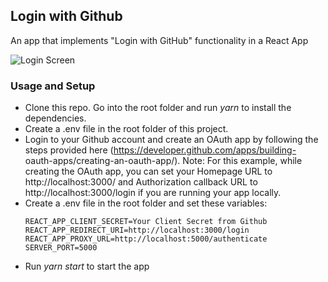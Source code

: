 ## Login with Github

An app that implements "Login with GitHub" functionality in a React App

![Login Screen](https://imgur.com/wW6k2HF.png)

### Usage and Setup
- Clone this repo. Go into the root folder and run *yarn* to install the dependencies.
- Create a .env file in the root folder of this project.
- Login to your Github account and create an OAuth app by following the steps provided here (https://developer.github.com/apps/building-  oauth-apps/creating-an-oauth-app/). Note: For this example, while creating the OAuth app, you can set your Homepage URL to http://localhost:3000/ and Authorization callback URL to http://localhost:3000/login if you are running your app locally.
- Create a .env file in the root folder and set these variables: 
  ```REACT_APP_CLIENT_ID=Your Client ID from Github
  REACT_APP_CLIENT_SECRET=Your Client Secret from Github
  REACT_APP_REDIRECT_URI=http://localhost:3000/login
  REACT_APP_PROXY_URL=http://localhost:5000/authenticate
  SERVER_PORT=5000
  ```
- Run *yarn start* to start the app
